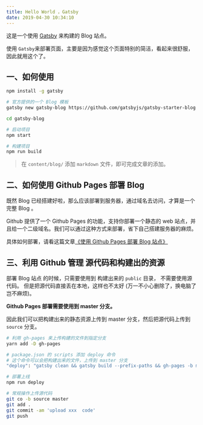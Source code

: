 ```yaml
---
title: Hello World ，Gatsby
date: 2019-04-30 10:34:10
---
```




这是一个使用 [Gatsby](https://www.gatsbyjs.org) 来构建的 Blog 站点。

使用 `Gatsby`来部署页面，主要是因为感觉这个页面特别的简洁，看起来很舒服，因此就用这个了。

## 一、如何使用

```bash
npm install -g gatsby

# 官方提供的一个 Blog 模板
gatsby new gatsby-blog https://github.com/gatsbyjs/gatsby-starter-blog

cd gatsby-blog

# 启动项目
npm start

# 构建项目
npm run build

```

> 在 `content/blog/` 添加 `markdown` 文件，即可完成文章的添加。

## 二、如何使用 Github Pages 部署 Blog

既然 Blog 已经搭建好啦，那么应该部署到服务器，通过域名去访问，才算是一个完整 Blog 。

Github 提供了一个 Github Pages 的功能，支持你部署一个静态的 web 站点，并且给一个二级域名。我们可以通过这种方式来部署，省下自己搭建服务器的麻烦。

具体如何部署，请看这篇文章[《使用 Github Pages 部署 Blog 站点》](/github-pages/)

## 三、利用 Github 管理 源代码和构建出的资源

部署 Blog 站点 的时候，只需要使用到 构建出来的 `public` 目录， 不需要使用源代码。 但是把源代码直接丢在本地，这样也不太好 (万一不小心删除了，换电脑了岂不麻烦)。

**Github Pages 部署需要使用到 master 分支。**

因此我们可以把构建出来的静态资源上传到 master 分支，然后把源代码上传到 `source` 分支。

```bash
# 利用 gh-pages 来上传构建的文件到指定分支
yarn add -D gh-pages

# package.json 的 scripts 添加 deploy 命令
# 这个命令可以会把构建出来的文件，上传到 master 分支
"deploy": "gatsby clean && gatsby build --prefix-paths && gh-pages -b master -d public",

# 部署上线
npm run deploy

# 常规操作上传源代码
git co -b source master
git add .
git commit -am 'upload xxx  code'
git push
```
